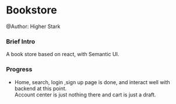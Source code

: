 Bookstore
=========

@Author: Higher Stark

### Brief Intro
A book store based on react, with Semantic UI.

### Progress
* Home, search, login ,sign up page is done, and interact well with backend at this point.  
Account center is just nothing there and cart is just a draft.
